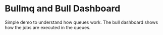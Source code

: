 # Bullmq and Bull Dashboard

Simple demo to understand how queues work. The bull dashboard shows how the jobs are executed in the queues.
